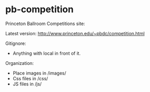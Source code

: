 pb-competition
==============

Princeton Ballroom Competitions site: 

Latest version: http://www.princeton.edu/~pbdc/competition.html

Gitignore:
 - Anything with local in front of it.

Organization:
 - Place images in /images/
 - Css files in /css/
 - JS files in /js/


